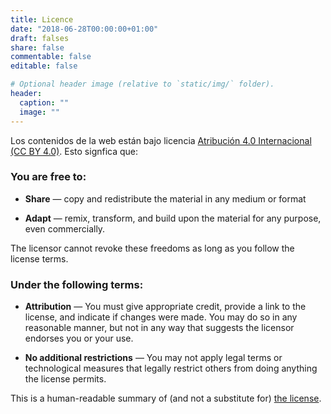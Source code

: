 ```yaml
---
title: Licence
date: "2018-06-28T00:00:00+01:00"
draft: falses
share: false
commentable: false
editable: false

# Optional header image (relative to `static/img/` folder).
header:
  caption: ""
  image: ""
---
```


Los contenidos de la web están bajo licencia [Atribución 4.0 Internacional (CC BY 4.0)](https://creativecommons.org/licenses/by/4.0/deed). Esto signfica que:

### You are free to:

* **Share** — copy and redistribute the material in any medium or format

* **Adapt** — remix, transform, and build upon the material for any purpose, even commercially.

The licensor cannot revoke these freedoms as long as you follow the license terms.

### Under the following terms:


* **Attribution** — You must give appropriate credit, provide a link to the license, and indicate if changes were made. You may do so in any reasonable manner, but not in any way that suggests the licensor endorses you or your use.

* **No additional restrictions** — You may not apply legal terms or technological measures that legally restrict others from doing anything the license permits.


This is a human-readable summary of (and not a substitute for) [the license](https://creativecommons.org/licenses/by/4.0/legalcode).

